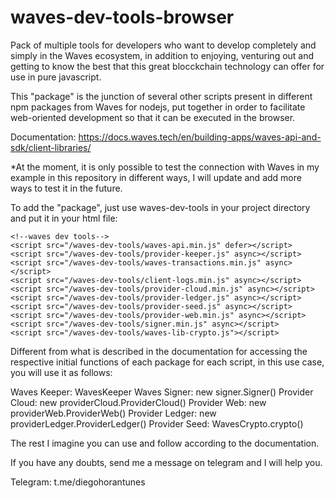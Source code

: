 # waves-dev-tools-browser
Pack of multiple tools for developers who want to develop completely and simply in the Waves ecosystem, in addition to enjoying, venturing out and getting to know the best that this great blocckchain technology can offer for use in pure javascript.

This "package" is the junction of several other scripts present in different npm packages from Waves for nodejs, put together in order to facilitate web-oriented development so that it can be executed in the browser.

Documentation: https://docs.waves.tech/en/building-apps/waves-api-and-sdk/client-libraries/



*At the moment, it is only possible to test the connection with Waves in my example in this repository in different ways, I will update and add more ways to test it in the future.

To add the "package", just use waves-dev-tools in your project directory and put it in your html file:

    <!--waves dev tools-->
    <script src="/waves-dev-tools/waves-api.min.js" defer></script>
    <script src="/waves-dev-tools/provider-keeper.js" async></script>
    <script src="/waves-dev-tools/waves-transactions.min.js" async></script>
    <script src="/waves-dev-tools/client-logs.min.js" async></script>
    <script src="/waves-dev-tools/provider-cloud.min.js" async></script>
    <script src="/waves-dev-tools/provider-ledger.js" async></script>
    <script src="/waves-dev-tools/provider-seed.js" async></script>
    <script src="/waves-dev-tools/provider-web.min.js" async></script>
    <script src="/waves-dev-tools/signer.min.js" async></script>
    <script src="/waves-dev-tools/waves-lib-crypto.js"></script>

Different from what is described in the documentation for accessing the respective initial functions of each package for each script, in this use case, you will use it as follows:

Waves Keeper: WavesKeeper
Waves Signer: new signer.Signer()
Provider Cloud: new providerCloud.ProviderCloud()
Provider Web: new providerWeb.ProviderWeb()
Provider Ledger: new providerLedger.ProviderLedger()
Provider Seed: WavesCrypto.crypto()

The rest I imagine you can use and follow according to the documentation.

If you have any doubts, send me a message on telegram and I will help you.

Telegram: t.me/diegohorantunes
